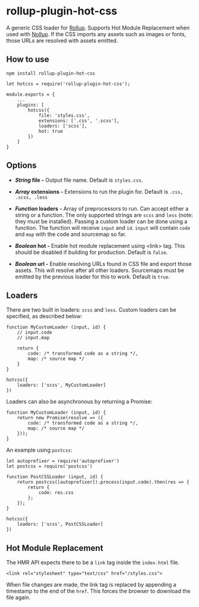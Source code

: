 # rollup-plugin-hot-css

A generic CSS loader for [Rollup](https://rollupjs.org). Supports Hot Module Replacement when used with [Nollup](https://github.com/PepsRyuu/nollup). If the CSS imports any assets such as images or fonts, those URLs are resolved with assets emitted. 

## How to use

```npm install rollup-plugin-hot-css```

```
let hotcss = require('rollup-plugin-hot-css');

module.exports = {
    ...
    plugins: [
        hotcss({
            file: 'styles.css',
            extensions: ['.css', '.scss'],
            loaders: ['scss'],
            hot: true
        })
    ]
}
```

## Options

* ***String* file -** Output file name. Default is ```styles.css```.

* ***Array<String>* extensions -** Extensions to run the plugin for. Default is ```.css, .scss, .less```

* ***Function* loaders -** Array of preprocessors to run. Can accept either a string or a function. The only supported strings are ```scss``` and ```less``` (note: they must be installed). Passing a custom loader can be done using a function. The function will receive ```input``` and ```id```. ```input``` will contain ```code``` and ```map``` with the code and sourcemap so far. 

* ***Boolean* hot -** Enable hot module replacement using &lt;link&gt; tag. This should be disabled if building for production. Default is ```false```.

* ***Boolean* url -** Enable resolving URLs found in CSS file and export those assets. This will resolve after all other loaders. Sourcemaps must be emitted by the previous loader for this to work. Default is ```true```.

## Loaders

There are two built in loaders: ```scss``` and ```less```. Custom loaders can be specified, as described below:

```
function MyCustomLoader (input, id) {
    // input.code
    // input.map

    return {
        code: /* transformed code as a string */,
        map: /* source map */
    }
}

hotcss({
    loaders: ['scss', MyCustomLoader]
})
```

Loaders can also be asynchronous by returning a Promise:

```
function MyCustomLoader (input, id) {
    return new Promise(resolve => ({
        code: /* transformed code as a string */,
        map: /* source map */
    }));
}
```

An example using ```postcss```:

```
let autoprefixer = require('autoprefixer')
let postcss = require('postcss')

function PostCSSLoader (input, id) {
    return postcss([autoprefixer]).process(input.code).then(res => {
        return {
            code: res.css
        };
    });
}

hotcss({
    loaders: ['scss', PostCSSLoader]
})
```

## Hot Module Replacement

The HMR API expects there to be a ```link``` tag inside the ```index.html``` file.

```
<link rel="stylesheet" type="text/css" href="/styles.css">
```

When file changes are made, the link tag is replaced by appending a timestamp to the end of the ```href```. This forces the browser to download the file again.

